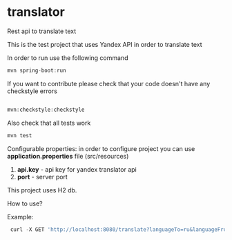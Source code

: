 # translator
Rest api to translate text 

This is the test project that uses Yandex API in order to translate text

In order to run use the following command

```groovy
mvn spring-boot:run
```

If you want to contribute please check that your code doesn't have any checkstyle errors

```groovy

mvn:checkstyle:checkstyle
```
Also check that all tests work 

```groovy
mvn test
```

Configurable properties: in order to configure project you can use **application.properties** file (src/resources)

1) **api.key** - api key for yandex translator api
2) **port** - server port

This project uses H2 db.


How to use?

Example:

```groovy
 curl -X GET 'http://localhost:8080/translate?languageTo=ru&languageFrom=en&text=hello'
```